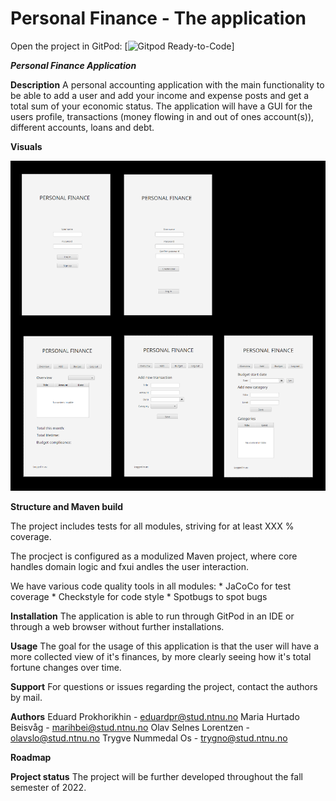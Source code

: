 # Personal Finance - The application

Open the project in GitPod: [![Gitpod Ready-to-Code](https://gitpod.stud.ntnu.no/#https://gitlab.stud.idi.ntnu.no/it1901/groups-2022/gr2253/gr2253/-/tree/master/)]

***Personal Finance Application***

**Description** 
A personal accounting application with the main functionality to be able to add a user and add your income and expense posts and get a total sum of your economic status.
The application will have a GUI for the users profile, transactions (money flowing in and out of ones account(s)), different accounts, loans and debt.

**Visuals** 

![Personal finance application visuals](../docs/app.png "Visuals")

**Structure and Maven build**

The project includes tests for all modules, striving for at least XXX % coverage. 

The procject is configured as a modulized Maven project, where core handles domain logic and fxui andles the user interaction. 

We have various code quality tools in all modules:
    * JaCoCo for test coverage
    * Checkstyle for code style
    * Spotbugs to spot bugs


**Installation** 
The application is able to run through GitPod in an IDE or through a web browser without further installations.

**Usage** 
The goal for the usage of this application is that the user will have a more collected view of it's finances, by more clearly seeing how it's total fortune changes over time.

**Support** 
For questions or issues regarding the project, contact the authors by mail.

**Authors** 
Eduard Prokhorikhin - eduardpr@stud.ntnu.no
Maria Hurtado Beisvåg - marihbei@stud.ntnu.no
Olav Selnes Lorentzen - olavslo@stud.ntnu.no
Trygve Nummedal Os - trygno@stud.ntnu.no

**Roadmap**

**Project status** 
The project will be further developed throughout the fall semester of 2022.